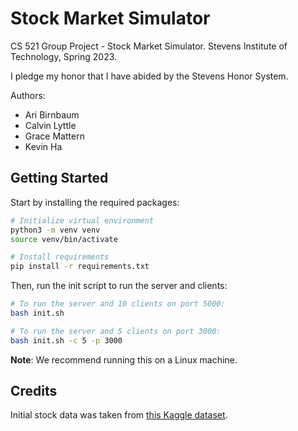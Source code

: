 # Stock Market Simulator

CS 521 Group Project - Stock Market Simulator.
Stevens Institute of Technology, Spring 2023.

I pledge my honor that I have abided by the Stevens Honor System.

Authors:

-   Ari Birnbaum
-   Calvin Lyttle
-   Grace Mattern
-   Kevin Ha

## Getting Started

Start by installing the required packages:

```bash
# Initialize virtual environment
python3 -m venv venv
source venv/bin/activate

# Install requirements
pip install -r requirements.txt
```

Then, run the init script to run the server and clients:

```bash
# To run the server and 10 clients on port 5000:
bash init.sh

# To run the server and 5 clients on port 3000:
bash init.sh -c 5 -p 3000
```

**Note**: We recommend running this on a Linux machine.

## Credits

Initial stock data was taken from [this Kaggle dataset](https://www.kaggle.com/datasets/camnugent/sandp500).
